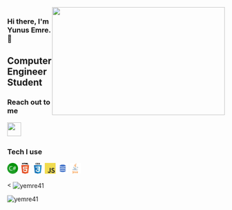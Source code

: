 <img src="https://media.giphy.com/media/IpeYSEZshTefe/giphy.gif" align="right" width="400" height="250"> 

### Hi there, I'm Yunus Emre. :wave:

## Computer Engineer Student

### Reach out to me
[<img height="32" width="32" src="https://unpkg.com/simple-icons@v7/icons/linkedin.svg" />][linkedin]

[linkedin]:https://www.linkedin.com/in/yunus-emre-eryarsoy-ba28a121b/

### Tech I use 
<a><img src="https://raw.githubusercontent.com/github/explore/80688e429a7d4ef2fca1e82350fe8e3517d3494d/topics/csharp/csharp.png" widht="25" height="25"></a>
<a><img src="https://raw.githubusercontent.com/github/explore/80688e429a7d4ef2fca1e82350fe8e3517d3494d/topics/html/html.png" widht="25" height="25"></a>
<img src="https://raw.githubusercontent.com/github/explore/80688e429a7d4ef2fca1e82350fe8e3517d3494d/topics/css/css.png" widht="25" height="25">
<img src="https://raw.githubusercontent.com/github/explore/80688e429a7d4ef2fca1e82350fe8e3517d3494d/topics/javascript/javascript.png" widht="25" height="25">
<img src="https://raw.githubusercontent.com/github/explore/80688e429a7d4ef2fca1e82350fe8e3517d3494d/topics/sql/sql.png" widht="25" height="25">
<img src="https://raw.githubusercontent.com/github/explore/80688e429a7d4ef2fca1e82350fe8e3517d3494d/topics/java/java.png" widht="25" height="25">

<p><&nbsp;<img align="center" src="https://github-readme-stats.vercel.app/api?username=yemre41&show_icons=true&locale=en" alt="yemre41" /></p>
<p align="left">
</p>
<p ><img align="left" src="https://github-readme-stats.vercel.app/api/top-langs?username=yemre41&show_icons=true&locale=en&layout=compact" alt="yemre41" /></p>


